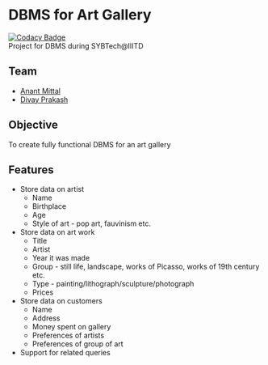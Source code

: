 # DBMS for Art Gallery

[![Codacy Badge](https://api.codacy.com/project/badge/grade/c3854c2c86d24fae928d64431f6a4d2b)](https://www.codacy.com/app/divayprakash/art-gallery-dbms)  
Project for DBMS during SYBTech@IIITD

## Team

* [Anant Mittal](http://github.com/anant15)
* [Divay Prakash](http://github.com/divayprakash)

## Objective

To create fully functional DBMS for an art gallery

## Features

* Store data on artist
  * Name
  * Birthplace
  * Age
  * Style of art - pop art, fauvinism etc.
* Store data on art work
  * Title
  * Artist
  * Year it was made
  * Group - still life, landscape, works of Picasso, works of 19th century etc.
  * Type - painting/lithograph/sculpture/photograph
  * Prices 
* Store data on customers
  * Name
  * Address
  * Money spent on gallery
  * Preferences of artists
  * Preferences of group of art
* Support for related queries
